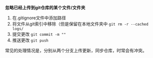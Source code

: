 **忽略已经上传到git仓库的某个文件/文件夹**
1. 在.gitignore文件中添加路径
2. 将文件从git索引中移除（但是保留在本地文件夹中
	`git rm -r --cached logs/`
3. 提交更改 `git commit -m ""`
4. 推送更改 `git push`

常见的处理情况是，分别从两个分支上传更新，同步仓库，时常会有冲突。
